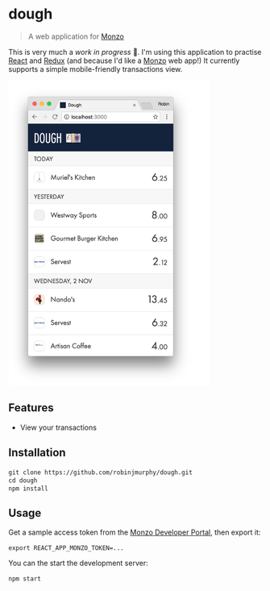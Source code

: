 # dough

> A web application for [Monzo](https://monzo.com/)

This is very much a _work in progress_ 🚧. I'm using this application to practise [React](https://facebook.github.io/react/) and [Redux](http://redux.js.org/) (and because I'd like a [Monzo](https://monzo.com/) web app!) It currently supports a simple mobile-friendly transactions view.

<img src="screenshot.png" width="400"/>

## Features

* View your transactions

## Installation

```
git clone https://github.com/robinjmurphy/dough.git
cd dough
npm install
```

## Usage

Get a sample access token from the [Monzo Developer Portal](https://developers.monzo.com), then export it:

```
export REACT_APP_MONZO_TOKEN=...
```

You can the start the development server:

```
npm start
```
